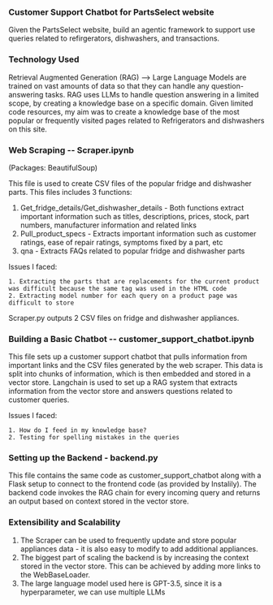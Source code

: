 ### Customer Support Chatbot for PartsSelect website

Given the PartsSelect website, build an agentic framework to support use queries related to refirgerators, dishwashers, and transactions. 

### Technology Used 

Retrieval Augmented Generation (RAG) --> Large Language Models are trained on vast amounts of data so that they can handle any question-answering tasks. RAG uses LLMs to handle question answering in a limited scope, by creating a knowledge base on a specific domain. Given limited code resources, my aim was to create a knowledge base of the most popular or frequently visited pages related to Refrigerators and dishwashers on this site. 

### Web Scraping -- Scraper.ipynb
(Packages: BeautifulSoup)

This file is used to create CSV files of the popular fridge and dishwasher parts. This files includes 3 functions: 
1. Get_fridge_details/Get_dishwasher_details - Both functions extract important information such as titles, descriptions, prices, stock, part numbers, manufacturer information and related links
2. Pull_product_specs - Extracts important information such as customer ratings, ease of repair ratings, symptoms fixed by a part, etc
3. qna - Extracts FAQs related to popular fridge and dishwasher parts

Issues I faced: 

    1. Extracting the parts that are replacements for the current product was difficult because the same tag was used in the HTML code
    2. Extracting model number for each query on a product page was difficult to store

Scraper.py outputs 2 CSV files on fridge and dishwasher appliances. 

### Building a Basic Chatbot -- customer_support_chatbot.ipynb

This file sets up a customer support chatbot that pulls information from important links and the CSV files generated by the web scraper. This data is split into chunks of information, which is then embedded and stored in a vector store. Langchain is used to set up a RAG system that extracts information from the vector store and answers questions related to customer queries. 

Issues I faced:

    1. How do I feed in my knowledge base?
    2. Testing for spelling mistakes in the queries

### Setting up the Backend - backend.py

This file contains the same code as customer_support_chatbot along with a Flask setup to connect to the frontend code (as provided by Instalily). The backend code invokes the RAG chain for every incoming query and returns an output based on context stored in the vector store. 

### Extensibility and Scalability

1. The Scraper can be used to frequently update and store popular appliances data - it is also easy to modify to add additional appliances. 
2. The biggest part of scaling the backend is by increasing the context stored in the vector store. This can be achieved by adding more links to the WebBaseLoader.
3. The large language model used here is GPT-3.5, since it is a hyperparameter, we can use multiple LLMs
